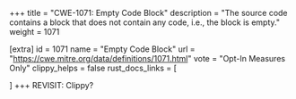 +++
title = "CWE-1071: Empty Code Block"
description	= "The source code contains a block that does not contain any code, i.e., the block is empty."
weight = 1071

[extra]
id = 1071
name = "Empty Code Block"
url = "https://cwe.mitre.org/data/definitions/1071.html"
vote = "Opt-In Measures Only"
clippy_helps = false
rust_docs_links = [
	
]
+++
REVISIT: Clippy?
